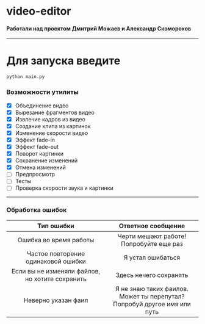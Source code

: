 # video-editor  
#### Работали над проектом Дмитрий Можаев и Александр Скоморохов
---
# Для запуска введите
```
python main.py
```
### Возможности утилиты 
- [x] Объединение видео   
- [x] Вырезание фрагментов видео 
- [x] Извлечие кадров из видео 
- [x] Создание клипа из картинок 
- [x] Изменение скорости видео 
- [x] Эффект fade-in 
- [x] Эффект fade-out 
- [x] Поворот картинки
- [x] Сохранение изменений 
- [x] Отмена изменений 
- [ ] Предпросмотр
- [ ] Тесты
- [ ] Проверка скорости звука и картинки
---

### Обработка ошибок

Тип ошибки | Ответное сообщение
:---: | :---:
Ошибка во время работы | Черти мешают работе! <br>Попробуйте еще раз
Частое повторение одинаковой ошибки | Я устал ошибаться
Если вы не изменяли файлов, но хотите сохранить | Здесь нечего сохранять
Неверно указан фаил | Я не знаю таких фаилов. Может ты перепутал?<br> Попробуй другое имя или путь
